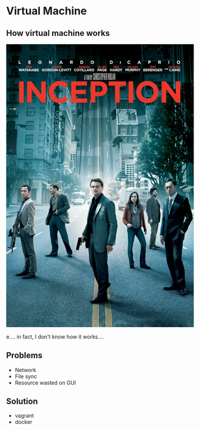 # Virtual Machine

## How virtual machine works

![inception](images/inception.jpg)

e.... in fact, I don't know how it works....

## Problems

- Network
- File sync
- Resource wasted on GUI

## Solution

- vagrant
- docker